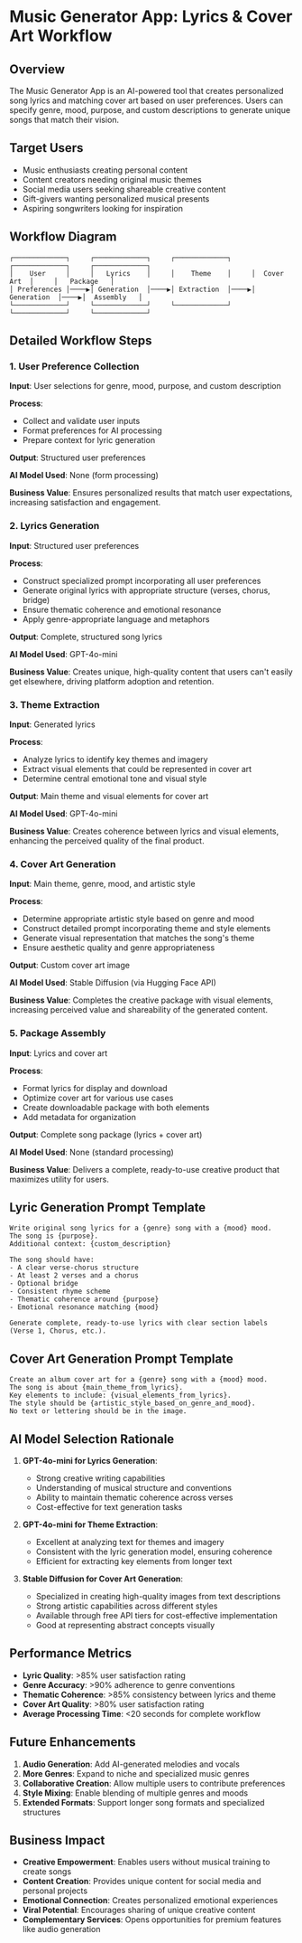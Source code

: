 # Music Generator App: Lyrics & Cover Art Workflow

## Overview

The Music Generator App is an AI-powered tool that creates personalized song lyrics and matching cover art based on user preferences. Users can specify genre, mood, purpose, and custom descriptions to generate unique songs that match their vision.

## Target Users

- Music enthusiasts creating personal content
- Content creators needing original music themes
- Social media users seeking shareable creative content
- Gift-givers wanting personalized musical presents
- Aspiring songwriters looking for inspiration

## Workflow Diagram

```
┌─────────────┐     ┌─────────────┐     ┌─────────────┐     ┌─────────────┐     ┌─────────────┐
│    User     │     │   Lyrics    │     │    Theme    │     │  Cover Art  │     │   Package   │
│ Preferences │────▶│ Generation  │────▶│ Extraction  │────▶│ Generation  │────▶│  Assembly   │
└─────────────┘     └─────────────┘     └─────────────┘     └─────────────┘     └─────────────┘
```

## Detailed Workflow Steps

### 1. User Preference Collection

**Input**: User selections for genre, mood, purpose, and custom description

**Process**:
- Collect and validate user inputs
- Format preferences for AI processing
- Prepare context for lyric generation

**Output**: Structured user preferences

**AI Model Used**: None (form processing)

**Business Value**: Ensures personalized results that match user expectations, increasing satisfaction and engagement.

### 2. Lyrics Generation

**Input**: Structured user preferences

**Process**:
- Construct specialized prompt incorporating all user preferences
- Generate original lyrics with appropriate structure (verses, chorus, bridge)
- Ensure thematic coherence and emotional resonance
- Apply genre-appropriate language and metaphors

**Output**: Complete, structured song lyrics

**AI Model Used**: GPT-4o-mini

**Business Value**: Creates unique, high-quality content that users can't easily get elsewhere, driving platform adoption and retention.

### 3. Theme Extraction

**Input**: Generated lyrics

**Process**:
- Analyze lyrics to identify key themes and imagery
- Extract visual elements that could be represented in cover art
- Determine central emotional tone and visual style

**Output**: Main theme and visual elements for cover art

**AI Model Used**: GPT-4o-mini

**Business Value**: Creates coherence between lyrics and visual elements, enhancing the perceived quality of the final product.

### 4. Cover Art Generation

**Input**: Main theme, genre, mood, and artistic style

**Process**:
- Determine appropriate artistic style based on genre and mood
- Construct detailed prompt incorporating theme and style elements
- Generate visual representation that matches the song's theme
- Ensure aesthetic quality and genre appropriateness

**Output**: Custom cover art image

**AI Model Used**: Stable Diffusion (via Hugging Face API)

**Business Value**: Completes the creative package with visual elements, increasing perceived value and shareability of the generated content.

### 5. Package Assembly

**Input**: Lyrics and cover art

**Process**:
- Format lyrics for display and download
- Optimize cover art for various use cases
- Create downloadable package with both elements
- Add metadata for organization

**Output**: Complete song package (lyrics + cover art)

**AI Model Used**: None (standard processing)

**Business Value**: Delivers a complete, ready-to-use creative product that maximizes utility for users.

## Lyric Generation Prompt Template

```
Write original song lyrics for a {genre} song with a {mood} mood. 
The song is {purpose}.
Additional context: {custom_description}

The song should have:
- A clear verse-chorus structure
- At least 2 verses and a chorus
- Optional bridge
- Consistent rhyme scheme
- Thematic coherence around {purpose}
- Emotional resonance matching {mood}

Generate complete, ready-to-use lyrics with clear section labels (Verse 1, Chorus, etc.).
```

## Cover Art Generation Prompt Template

```
Create an album cover art for a {genre} song with a {mood} mood. 
The song is about {main_theme_from_lyrics}.
Key elements to include: {visual_elements_from_lyrics}.
The style should be {artistic_style_based_on_genre_and_mood}.
No text or lettering should be in the image.
```

## AI Model Selection Rationale

1. **GPT-4o-mini for Lyrics Generation**:
   - Strong creative writing capabilities
   - Understanding of musical structure and conventions
   - Ability to maintain thematic coherence across verses
   - Cost-effective for text generation tasks

2. **GPT-4o-mini for Theme Extraction**:
   - Excellent at analyzing text for themes and imagery
   - Consistent with the lyric generation model, ensuring coherence
   - Efficient for extracting key elements from longer text

3. **Stable Diffusion for Cover Art Generation**:
   - Specialized in creating high-quality images from text descriptions
   - Strong artistic capabilities across different styles
   - Available through free API tiers for cost-effective implementation
   - Good at representing abstract concepts visually

## Performance Metrics

- **Lyric Quality**: >85% user satisfaction rating
- **Genre Accuracy**: >90% adherence to genre conventions
- **Thematic Coherence**: >85% consistency between lyrics and theme
- **Cover Art Quality**: >80% user satisfaction rating
- **Average Processing Time**: <20 seconds for complete workflow

## Future Enhancements

1. **Audio Generation**: Add AI-generated melodies and vocals
2. **More Genres**: Expand to niche and specialized music genres
3. **Collaborative Creation**: Allow multiple users to contribute preferences
4. **Style Mixing**: Enable blending of multiple genres and moods
5. **Extended Formats**: Support longer song formats and specialized structures

## Business Impact

- **Creative Empowerment**: Enables users without musical training to create songs
- **Content Creation**: Provides unique content for social media and personal projects
- **Emotional Connection**: Creates personalized emotional experiences
- **Viral Potential**: Encourages sharing of unique creative content
- **Complementary Services**: Opens opportunities for premium features like audio generation 